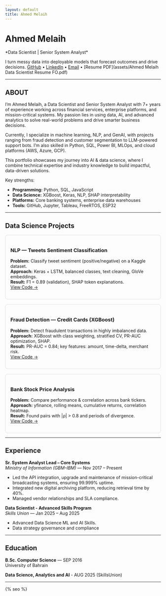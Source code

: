 ```yaml
---
layout: default
title: Ahmed Melaih
---
```

  
<h1 >Ahmed Melaih</h1> 
*Data Scientist | Senior System Analyst*  

<span clas="boldp">I turn messy data into deployable models that forecast outcomes and drive decisions.</span>
[GitHub](https://github.com/AhmedMelaih) • [LinkedIn](https://linkedin.com/in/ahmedmelaih) • [Email](mailto:ahmedemlaih@gmail.com) • [Resume PDF](assets/Ahmed Melaih Data Scientist Resume FO.pdf)

---

<section id="about" class="reveal">

<h2 id="about">ABOUT</h2>

<p>I’m Ahmed Melaih, a Data Scientist and Senior System Analyst with <span class="boldp"> 7+ years of experience </span> working across financial services, enterprise platforms, and mission-critical systems. My passion lies in using data, AI, and advanced analytics to solve real-world problems and drive smarter business decisions.</p>

<p>Currently, I specialize in machine learning, NLP, and GenAI, with <span class="boldp" >projects </span> ranging from fraud detection and customer segmentation to LLM-powered support bots. I’m also skilled in <span class="boldp">Python, SQL, Power BI, MLOps, and cloud platforms (AWS, Azure, GCP).</span></p>

<p>This portfolio showcases my journey into AI & data science, where I combine technical expertise and industry knowledge to build impactful, data-driven solutions. </p>

</section>

Key strengths:
- **Programming:** Python, SQL, JavaScript
- **Data Science:** XGBoost, Keras, NLP, SHAP interpretability
- **Platforms:** Core banking systems, enterprise data warehouses
- **Tools:** GitHub, Jupyter, Tableau, FreeRTOS, ESP32
  
---
  
<section id="about" class="reveal">
<h2 id="about">Data Science Projects</h2> 

<div  style="display: grid; grid-template-columns: repeat(auto-fill,minmax(300px,1fr)); gap: 1rem;">

<div  style="border:1px solid #ddd; padding:1rem; border-radius:8px;">
<h3>NLP — Tweets Sentiment Classification</h3>
<p><strong>Problem:</strong> Classify tweet sentiment (positive/negative) on a Kaggle dataset.<br>
<strong>Approach:</strong> Keras + LSTM, balanced classes, text cleaning, GloVe embeddings.<br>
<strong>Result:</strong> F1 = 0.89 (validation), SHAP token explanations.<br>
<a href="https://github.com/AhmedMelaih/NLP_Tweets_Sentiment_Classification">View Code →</a></p>
</div>

<div  style="border:1px solid #ddd; padding:1rem; border-radius:8px;">
<h3>Fraud Detection — Credit Cards (XGBoost)</h3>
<p><strong>Problem:</strong> Detect fraudulent transactions in highly imbalanced data.<br>
<strong>Approach:</strong> XGBoost with class weighting, stratified CV, PR-AUC optimization, SHAP.<br>
<strong>Result:</strong> PR-AUC = 0.84; key features: amount, time-delta, merchant risk.<br>
<a href="https://github.com/AhmedMelaih/XGBoost_Fraud_Detection">View Code →</a></p>
</div>

<div  style="border:1px solid #ddd; padding:1rem; border-radius:8px;">
<h3>Bank Stock Price Analysis</h3>
<p><strong>Problem:</strong> Compare performance & correlation across bank tickers.<br>
<strong>Approach:</strong> yfinance, rolling means, cumulative returns, correlation heatmap.<br>
<strong>Result:</strong> Found pairs with |ρ| > 0.8 and periods of divergence.<br>
<a href="https://github.com/AhmedMelaih/Bank_Stock_Price_Analysis_For_GitHub">View Code →</a></p>
</div>

</div>
</section>


---

## Experience

**Sr. System Analyst Lead – Core Systems**  
_Ministry of Information (GBM–IBM)_ — Nov 2017 – Present  
- Led the API integration, upgrade and maintenance of mission-critical broadcasting systems, ensuring 99.999% uptime.  
- Integrated new digital archiving platform, reducing retrieval time by 40%.  
- Managed vendor relationships and SLA compliance.

**Data Scientist - Advanced Skills Program**  
_Skills Union_ — Jan 2025 – Aug 2025  
- Advanced Data Science ML and AI Skills.
- Data strategy governance and compliance  

---

## Education
**B.Sc. Computer Science** — SEP 2016  
University of Bahrain

**Data Science, Analytics and AI** -  AUG 2025 
(SkillsUnion) 

---
<section class="reveal"> </section>
{% seo %}
